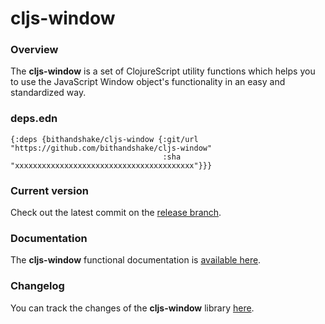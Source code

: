 
# cljs-window

### Overview

The <strong>cljs-window</strong> is a set of ClojureScript utility functions
which helps you to use the JavaScript Window object's functionality in an easy
and standardized way.

### deps.edn

```
{:deps {bithandshake/cljs-window {:git/url "https://github.com/bithandshake/cljs-window"
                                  :sha     "xxxxxxxxxxxxxxxxxxxxxxxxxxxxxxxxxxxxxxxx"}}}
```

### Current version

Check out the latest commit on the [release branch](https://github.com/bithandshake/cljs-window/tree/release).

### Documentation

The <strong>cljs-window</strong> functional documentation is [available here](https://bithandshake.github.io/cljs-window).

### Changelog

You can track the changes of the <strong>cljs-window</strong> library [here](CHANGES.md).

